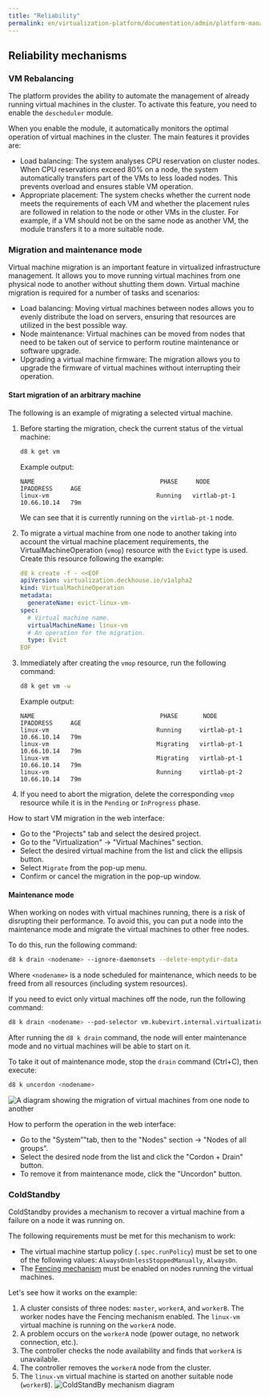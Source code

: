 ```yaml
---
title: "Reliability"
permalink: en/virtualization-platform/documentation/admin/platform-management/virtualization/reliability.html
---
```


## Reliability mechanisms

### VM Rebalancing

The platform provides the ability to automate the management of already running virtual machines in the cluster. To activate this feature, you need to enable the `descheduler` module.

When you enable the module, it automatically monitors the optimal operation of virtual machines in the cluster. The main features it provides are:

- Load balancing: The system analyses CPU reservation on cluster nodes. When CPU reservations exceed 80% on a node, the system automatically transfers part of the VMs to less loaded nodes. This prevents overload and ensures stable VM operation.
- Appropriate placement: The system checks whether the current node meets the requirements of each VM and whether the placement rules are followed in relation to the node or other VMs in the cluster. For example, if a VM should not be on the same node as another VM, the module transfers it to a more suitable node.

### Migration and maintenance mode

Virtual machine migration is an important feature in virtualized infrastructure management. It allows you to move running virtual machines from one physical node to another without shutting them down. Virtual machine migration is required for a number of tasks and scenarios:

- Load balancing: Moving virtual machines between nodes allows you to evenly distribute the load on servers, ensuring that resources are utilized in the best possible way.
- Node maintenance: Virtual machines can be moved from nodes that need to be taken out of service to perform routine maintenance or software upgrade.
- Upgrading a virtual machine firmware: The migration allows you to upgrade the firmware of virtual machines without interrupting their operation.

#### Start migration of an arbitrary machine

The following is an example of migrating a selected virtual machine.

1. Before starting the migration, check the current status of the virtual machine:

   ```bash
   d8 k get vm
   ```

   Example output:

   ```console
   NAME                                   PHASE     NODE           IPADDRESS     AGE
   linux-vm                              Running   virtlab-pt-1   10.66.10.14   79m
   ```

   We can see that it is currently running on the `virtlab-pt-1` node.

1. To migrate a virtual machine from one node to another taking into account the virtual machine placement requirements, the VirtualMachineOperation (`vmop`) resource with the `Evict` type is used. Create this resource following the example:

   ```yaml
   d8 k create -f - <<EOF
   apiVersion: virtualization.deckhouse.io/v1alpha2
   kind: VirtualMachineOperation
   metadata:
     generateName: evict-linux-vm-
   spec:
     # Virtual machine name.
     virtualMachineName: linux-vm
     # An operation for the migration.
     type: Evict
   EOF
   ```

1. Immediately after creating the `vmop` resource, run the following command:

   ```bash
   d8 k get vm -w
   ```

   Example output:

   ```console
   NAME                                   PHASE       NODE           IPADDRESS     AGE
   linux-vm                              Running     virtlab-pt-1   10.66.10.14   79m
   linux-vm                              Migrating   virtlab-pt-1   10.66.10.14   79m
   linux-vm                              Migrating   virtlab-pt-1   10.66.10.14   79m
   linux-vm                              Running     virtlab-pt-2   10.66.10.14   79m
   ```

1. If you need to abort the migration, delete the corresponding `vmop` resource while it is in the `Pending` or `InProgress` phase.

How to start VM migration in the web interface:

- Go to the "Projects" tab and select the desired project.
- Go to the "Virtualization" -> "Virtual Machines" section.
- Select the desired virtual machine from the list and click the ellipsis button.
- Select `Migrate` from the pop-up menu.
- Confirm or cancel the migration in the pop-up window.

#### Maintenance mode

When working on nodes with virtual machines running, there is a risk of disrupting their performance. To avoid this, you can put a node into the maintenance mode and migrate the virtual machines to other free nodes.

To do this, run the following command:

```bash
d8 k drain <nodename> --ignore-daemonsets --delete-emptydir-data
```

Where `<nodename>` is a node scheduled for maintenance, which needs to be freed from all resources (including system resources).

If you need to evict only virtual machines off the node, run the following command:

```bash
d8 k drain <nodename> --pod-selector vm.kubevirt.internal.virtualization.deckhouse.io/name --delete-emptydir-data
```

After running the `d8 k drain` command, the node will enter maintenance mode and no virtual machines will be able to start on it.

To take it out of maintenance mode, stop the `drain` command (Ctrl+C), then execute:

```bash
d8 k uncordon <nodename>
```

![A diagram showing the migration of virtual machines from one node to another](/../../../../../images/virtualization-platform/drain.png)

How to perform the operation in the web interface:

- Go to the "System”"tab, then to the "Nodes" section -> "Nodes of all groups".
- Select the desired node from the list and click the "Cordon + Drain" button.
- To remove it from maintenance mode, click the "Uncordon" button.

### ColdStandby

ColdStandby provides a mechanism to recover a virtual machine from a failure on a node it was running on.

The following requirements must be met for this mechanism to work:

- The virtual machine startup policy (`.spec.runPolicy`) must be set to one of the following values: `AlwaysOnUnlessStoppedManually`, `AlwaysOn`.
- The [Fencing mechanism](../../../../reference/cr/nodegroup.html#nodegroup-v1-spec-fencing-mode) must be enabled on nodes running the virtual machines.

Let's see how it works on the example:

1. A cluster consists of three nodes: `master`, `workerA`, and `workerB`. The worker nodes have the Fencing mechanism enabled. The `linux-vm` virtual machine is running on the `workerA` node.
1. A problem occurs on the `workerA` node (power outage, no network connection, etc.).
1. The controller checks the node availability and finds that `workerA` is unavailable.
1. The controller removes the `workerA` node from the cluster.
1. The `linux-vm` virtual machine is started on another suitable node (`workerB`).
   ![ColdStandBy mechanism diagram](/../../../../../images/virtualization-platform/coldstandby.png)
